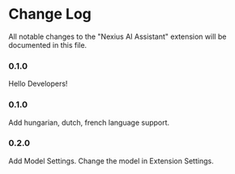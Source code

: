 # Change Log

All notable changes to the "Nexius AI Assistant" extension will be documented in this file.

### 0.1.0

Hello Developers!

### 0.1.0

Add hungarian, dutch, french language support.

### 0.2.0

Add Model Settings. Change the model in Extension Settings.